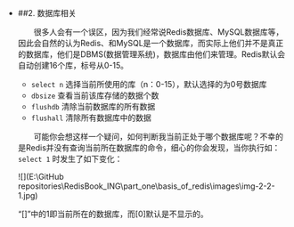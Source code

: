 - ##2. 数据库相关

  &ensp;&ensp;&ensp;&ensp;很多人会有一个误区，因为我们经常说Redis数据库、MySQL数据库等，因此会自然的认为Redis、和MySQL是一个数据库，而实际上他们并不是真正的数据库，他们是DBMS(数据管理系统)，数据库由他们来管理。Redis默认会自动创建16个库，标号从0-15。

  - `select n` 选择当前所使用的库（n：0-15），默认选择的为0号数据库
  - `dbsize` 查看当前该库存储的数据个数
  - `flushdb` 清除当前数据库的所有数据
  - `flushall` 清除所有数据库中的数据

  &ensp;&ensp;&ensp;&ensp;可能你会想这样一个疑问，如何判断我当前正处于哪个数据库呢？不幸的是Redis并没有查询当前所在数据库的命令，细心的你会发现，当你执行如：`select 1` 时发生了如下变化：

  ![](E:\GitHub repositories\RedisBook_ING\part_one\basis_of_redis\images\img-2-2-1.jpg)

  “[]”中的1即当前所在的数据库，而[0]默认是不显示的。